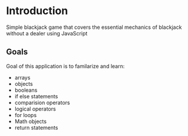 # Introduction

Simple blackjack game that covers the essential mechanics of blackjack without a dealer using JavaScript

## Goals

Goal of this application is to familarize and learn: 

* arrays
* objects
* booleans
* if else statements
* comparision operators
* logical operators 
* for loops
* Math objects
* return statements
